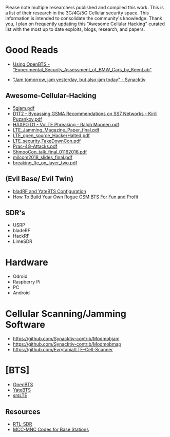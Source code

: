 Please note multiple researchers published and compiled this work. This is a list of their research in the 3G/4G/5G Cellular security space. This information is intended to consolidate the community's knowledge. Thank you, I plan on frequently updating this "Awesome Cellular Hacking" curated list with the most up to date exploits, blogs, research, and papers.

# Good Reads

* [Using OpenBTS - "Experimental_Security_Assessment_of_BMW_Cars_by_KeenLab"](https://keenlab.tencent.com/en/whitepapers/Experimental_Security_Assessment_of_BMW_Cars_by_KeenLab.pdf)


* ["Jam tomorrow, jam yesterday, but also jam today" - Synacktiv](https://www.synacktiv.com/ressources/sstic_rump_2018_modmobjam.pdf)



## Awesome-Cellular-Hacking 
* [5gjam.pdf](https://github.com/W00t3k/Awesome-Cellular-Hacking/blob/master/5gjam.pdf)
* [D1T2 - Bypassing GSMA Recommendations on SS7 Networks - Kirill Puzankov.pdf](https://github.com/W00t3k/Awesome-Cellular-Hacking/blob/master/D1T2%20-%20Bypassing%20GSMA%20Recommendations%20on%20SS7%20Networks%20-%20Kirill%20Puzankov.pdf)
* [HAXPO D1 - VoLTE Phreaking - Ralph Moonen.pdf](https://github.com/W00t3k/Awesome-Cellular-Hacking/blob/master/HAXPO%20D1%20-%20VoLTE%20Phreaking%20-%20Ralph%20Moonen.pdf)
* [LTE_Jamming_Magazine_Paper_final.pdf](https://github.com/W00t3k/Awesome-cellular-Hacking/blob/master/LTE_Jamming_Magazine_Paper_final.pdf)
* [LTE_open_source_HackerHalted.pdf](https://github.com/W00t3k/Awesome-Cellular-Hacking/blob/master/LTE_open_source_HackerHalted.pdf)
* [LTE_security_TakeDownCon.pdf](https://github.com/W00t3k/Awesome-Cellular-Hacking/blob/master/LTE_security_TakeDownCon.pdf)
* [Prac-4G-Attacks.pdf](https://github.com/W00t3k/Awesome-Cellular-Hacking/blob/master/Prac-4G-Attacks.pdf)
* [ShmooCon_talk_final_01162016.pdf](https://github.com/W00t3k/Awesome-Cellular-Hacking/blob/master/ShmooCon_talk_final_01162016.pdf)
* [milcom2018_slides_final.pdf](https://github.com/W00t3k/Awesome-Cellular-Hacking/blob/master/milcom2018_slides_final.pdf)
* [breaking_lte_on_layer_two.pdf](https://github.com/W00t3k/Awesome-Cellular-Hacking/blob/master/breaking_lte_on_layer_two.pdf)


## (Evil Base/ Evil Twin)
* [bladRF and YateBTS Configuration](https://github.com/Nuand/bladeRF/wiki/Setting-up-Yate-and-YateBTS-with-the-bladeRF)
* [How To Build Your Own Rogue GSM BTS For Fun and Profit](https://www.evilsocket.net/2016/03/31/how-to-build-your-own-rogue-gsm-bts-for-fun-and-profit/)

## SDR's
* USRP
* bladeRF
* HackRF
* LimeSDR

# Hardware
* Odroid
* Raspberry Pi
* PC
* Android

# Cellular Scanning/Jamming Software
* https://github.com/Synacktiv-contrib/Modmobjam
* https://github.com/Synacktiv-contrib/Modmobmap
* https://github.com/Evrytania/LTE-Cell-Scanner

# [BTS]

* [OpenBTS](http://openbts.org/)
* [YateBTS](https://yatebts.com/)
* [srsLTE](https://github.com/srsLTE/srsLTE)
 
## Resources
* [RTL-SDR](https://www.rtl-sdr.com/) 
* [MCC-MNC Codes for Base Stations](http://www.mcc-mnc.com/)
